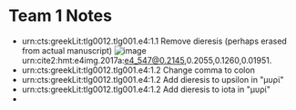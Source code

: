 # Team 1 Notes

- urn:cts:greekLit:tlg0012.tlg001.e4:1.1 Remove dieresis (perhaps erased from actual manuscript)
![image](http://www.homermultitext.org/iipsrv?OBJ=IIP,1.0&FIF=/project/homer/pyramidal/deepzoom/hmt/e4img/2017a/e4_547.tif&RGN=0.2145,0.2055,0.1260,0.01951&wID=250&CVT=JPEG) urn:cite2:hmt:e4img.2017a:e4_547@0.2145,0.2055,0.1260,0.01951.
- urn:cts:greekLit:tlg0012.tlg001.e4:1.2 Change comma to colon
- urn:cts:greekLit:tlg0012.tlg001.e4:1.2 Add dieresis to upsilon in "μυρί"
- urn:cts:greekLit:tlg0012.tlg001.e4:1.2 Add dieresis to iota in "μυρί"
- 

